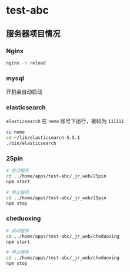 # test-abc

## 服务器项目情况

### Nginx

```bash
nginx -s reload
```

### mysql

开机会自动启动

### elasticsearch

`elasticsearch` 在 `nemo` 账号下运行，密码为 `111111`

```bash
su nemo
cd ~/lib/elasticsearch-5.5.1
./bin/elasticsearch
```

### 25pin

```bash
# 启动服务
cd ../home/apps/test-abc/_jr_web/25pin
npm start

# 停止服务
cd ../home/apps/test-abc/_jr_web/25pin
npm stop
```

### cheduoxing

```bash
# 启动服务
cd ../home/apps/test-abc/_jr_web/cheduoxing
npm start

# 停止服务
cd ../home/apps/test-abc/_jr_web/cheduoxing
npm stop
```
